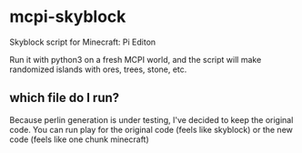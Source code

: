 # mcpi-skyblock
Skyblock script for Minecraft: Pi Editon

Run it with python3 on a fresh MCPI world, and the script will make randomized islands with ores, trees, stone, etc.

## which file do I run?
Because perlin generation is under testing, I've decided to keep the original code. You can run play for the original code (feels like skyblock) or the new code (feels like one chunk minecraft)

